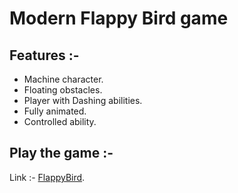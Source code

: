 
# Modern Flappy Bird game

## Features :- 

- Machine character.
- Floating obstacles.
- Player with Dashing abilities.
- Fully animated.
- Controlled ability.


## Play the game :-

Link :- [FlappyBird](https://novichronasjr.github.io/Flappy/).


